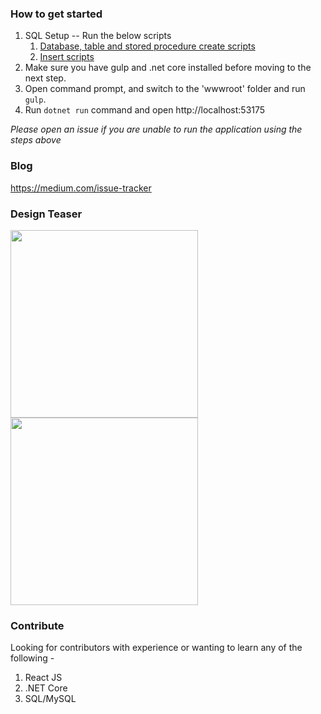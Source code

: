 ### How to get started
1. SQL Setup -- Run the below scripts
    1. [Database, table and stored procedure create scripts](https://github.com/yrshaikh/Issue-Tracker/blob/master/DB%20Scripts/setup-database-with-tables-and-stored-procedures-step-1.sql)
    2. [Insert scripts](https://github.com/yrshaikh/Issue-Tracker/blob/master/DB%20Scripts/insert-scripts.sql)
2. Make sure you have gulp and .net core installed before moving to the next step.
3. Open command prompt, and switch to the 'wwwroot' folder and run `gulp`.
4. Run `dotnet run` command and open http://localhost:53175

*Please open an issue if you are unable to run the application using the steps above*

### Blog
https://medium.com/issue-tracker

###  Design Teaser
<img src="https://cdn.dribbble.com/users/399068/screenshots/3827142/pic2.png" width="300">
<img src="https://cdn.dribbble.com/users/399068/screenshots/3827146/pic1.png" width="300">

### Contribute 
Looking for contributors with experience or wanting to learn any of the following -
1. React JS
2. .NET Core
3. SQL/MySQL
